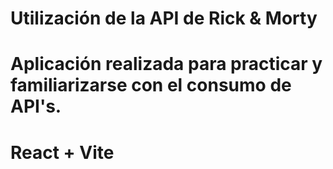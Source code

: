 # Utilización de la API de Rick & Morty
# Aplicación realizada para practicar y familiarizarse con el consumo de API's.

# React + Vite
